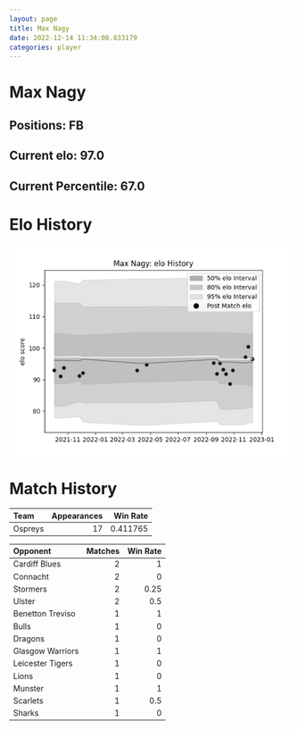 ```yaml
---  
layout: page  
title: Max Nagy  
date: 2022-12-14 11:34:08.833179  
categories: player  
---
```

# Max Nagy

## Positions: FB

## Current elo: 97.0

## Current Percentile: 67.0

# Elo History


![elo history](history_MaxNagy.png)
# Match History


| Team    |   Appearances |   Win Rate |
|:--------|--------------:|-----------:|
| Ospreys |            17 |   0.411765 |

| Opponent         |   Matches |   Win Rate |
|:-----------------|----------:|-----------:|
| Cardiff Blues    |         2 |       1    |
| Connacht         |         2 |       0    |
| Stormers         |         2 |       0.25 |
| Ulster           |         2 |       0.5  |
| Benetton Treviso |         1 |       1    |
| Bulls            |         1 |       0    |
| Dragons          |         1 |       0    |
| Glasgow Warriors |         1 |       1    |
| Leicester Tigers |         1 |       0    |
| Lions            |         1 |       0    |
| Munster          |         1 |       1    |
| Scarlets         |         1 |       0.5  |
| Sharks           |         1 |       0    |